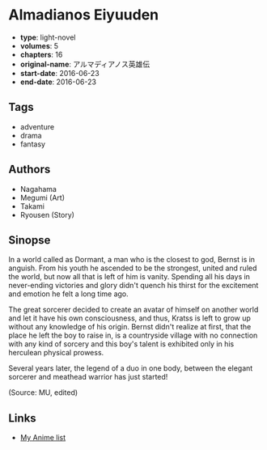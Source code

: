 # Almadianos Eiyuuden

-   **type**: light-novel
-   **volumes**: 5
-   **chapters**: 16
-   **original-name**: アルマディアノス英雄伝
-   **start-date**: 2016-06-23
-   **end-date**: 2016-06-23

## Tags

-   adventure
-   drama
-   fantasy

## Authors

-   Nagahama
-   Megumi (Art)
-   Takami
-   Ryousen (Story)

## Sinopse

In a world called as Dormant, a man who is the closest to god, Bernst is in anguish. From his youth he ascended to be the strongest, united and ruled the world, but now all that is left of him is vanity. Spending all his days in never-ending victories and glory didn't quench his thirst for the excitement and emotion he felt a long time ago.

The great sorcerer decided to create an avatar of himself on another world and let it have his own consciousness, and thus, Kratss is left to grow up without any knowledge of his origin. Bernst didn't realize at first, that the place he left the boy to raise in, is a countryside village with no connection with any kind of sorcery and this boy's talent is exhibited only in his herculean physical prowess.

Several years later, the legend of a duo in one body, between the elegant sorcerer and meathead warrior has just started!

(Source: MU, edited)

## Links

-   [My Anime list](https://myanimelist.net/manga/108537/Almadianos_Eiyuuden)

